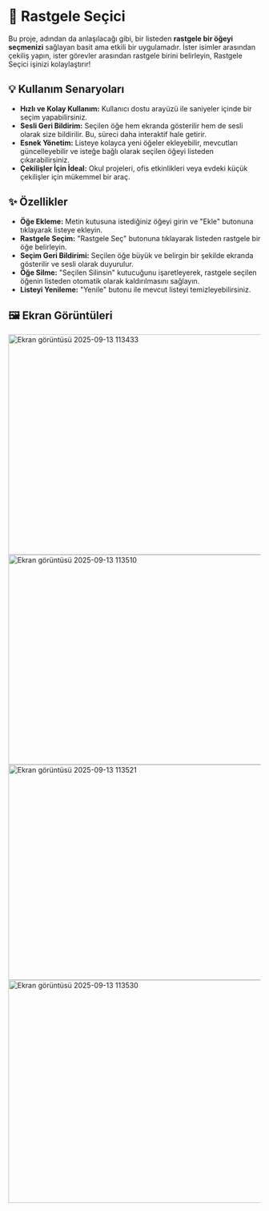 # 🎰 Rastgele Seçici

Bu proje, adından da anlaşılacağı gibi, bir listeden **rastgele bir öğeyi seçmenizi** sağlayan basit ama etkili bir uygulamadır. İster isimler arasından çekiliş yapın, ister görevler arasından rastgele birini belirleyin, Rastgele Seçici işinizi kolaylaştırır!

## 💡 Kullanım Senaryoları

* **Hızlı ve Kolay Kullanım:** Kullanıcı dostu arayüzü ile saniyeler içinde bir seçim yapabilirsiniz.
* **Sesli Geri Bildirim:** Seçilen öğe hem ekranda gösterilir hem de sesli olarak size bildirilir. Bu, süreci daha interaktif hale getirir.
* **Esnek Yönetim:** Listeye kolayca yeni öğeler ekleyebilir, mevcutları güncelleyebilir ve isteğe bağlı olarak seçilen öğeyi listeden çıkarabilirsiniz.
* **Çekilişler İçin İdeal:** Okul projeleri, ofis etkinlikleri veya evdeki küçük çekilişler için mükemmel bir araç.

## ✨ Özellikler

* **Öğe Ekleme:** Metin kutusuna istediğiniz öğeyi girin ve "Ekle" butonuna tıklayarak listeye ekleyin.
* **Rastgele Seçim:** "Rastgele Seç" butonuna tıklayarak listeden rastgele bir öğe belirleyin.
* **Seçim Geri Bildirimi:** Seçilen öğe büyük ve belirgin bir şekilde ekranda gösterilir ve sesli olarak duyurulur.
* **Öğe Silme:** "Seçilen Silinsin" kutucuğunu işaretleyerek, rastgele seçilen öğenin listeden otomatik olarak kaldırılmasını sağlayın.
* **Listeyi Yenileme:** "Yenile" butonu ile mevcut listeyi temizleyebilirsiniz.

## 🖼️ Ekran Görüntüleri

<img width="629" height="440" alt="Ekran görüntüsü 2025-09-13 113433" src="https://github.com/user-attachments/assets/6021794e-2021-40a6-ba71-be89538e1723" />
<img width="606" height="419" alt="Ekran görüntüsü 2025-09-13 113510" src="https://github.com/user-attachments/assets/9c669fa6-a2b4-47ee-8089-0b6060c25e6f" />
<img width="616" height="430" alt="Ekran görüntüsü 2025-09-13 113521" src="https://github.com/user-attachments/assets/28022586-27c4-4151-ba18-8c1d843d4ab2" />
<img width="627" height="445" alt="Ekran görüntüsü 2025-09-13 113530" src="https://github.com/user-attachments/assets/7e664408-baac-4d09-b936-aa1e1804f14c" />
